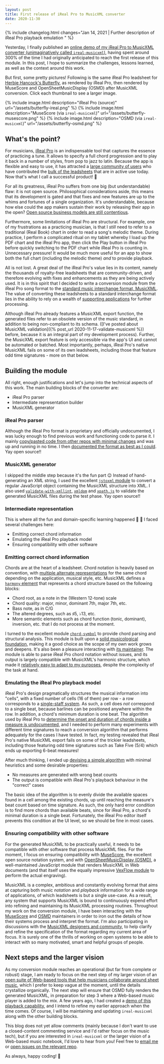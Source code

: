 ```yaml
---
layout: post
title: First release of iReal Pro to MusicXML converter
date: 2020-11-30
---
```

{% include changelog.html changes="Jan 14, 2021 | Further description of iReal Pro playback emulation " %}

Yesterday, I finally published an [online demo of my iReal Pro to MusicXML converter (unimaginatively called `ireal-musicxml`)](https://blog.karimratib.me/demos/musicxml/), having spent around 300% of the time I had originally anticipated to reach the first release of this module. In this post, I hope to summarize the challenges, lessons learned, as well as the context around this work.

<!--more-->

But first, some pretty pictures! Following is the same iReal Pro leadsheet for [Herbie Hancock's Butterfly](https://www.youtube.com/watch?v=knbmKDUYDXc), as rendered by iReal Pro, then rendered by MuseScore and OpenSheetMusicDisplay (OSMD) after MusicXML conversion. Click each thumbnail to see a larger image.

{% include image.html description="iReal Pro (source)" url="/assets/butterfly-ireal.png" %}
{% include image.html description="MuseScore (via <code>ireal-musicxml</code>)" url="/assets/butterfly-musescore.png" %}
{% include image.html description="OSMD (via <code>ireal-musicxml</code>)" url="/assets/butterfly-osmd.png" %}

## What's the point?

For musicians, [iReal Pro](https://irealpro.com/) is an indispensable tool that captures the essence of practicing a tune. It allows to specify a full chord progression and to play it back in a number of styles, from pop to jazz to latin. Because the app is flexible and easy to use, it has attracted a [large community of users](https://irealb.com/forums/) who have contributed the [bulk of the leadsheets](https://irealpro.com/main-playlists/) that are in active use today. Now that's what I call a successful product! :pig:

For all its greatness, iReal Pro suffers from one big (but understandable) flaw: it is not open source. Philosophical considerations aside, this means that its development is gated and that fixes and new features are up to the whims and fortunes of a single organization. It's understandable, because how else could the app makers sustain their work by releasing their app in the open? [Open source business models are still contentious](https://news.ycombinator.com/item?id=25161220).

Furthermore, some limitations of iReal Pro are structural. For example, one of my frustrations as a practicing musician, is that I _still_ need to refer to a traditional (Real Book) chart in order to read a song's melodic theme. During practice, I perform a complicated ritual on my tablet whereby I load up the PDF chart and the iReal Pro app, then click the Play button in iReal Pro before quickly switching to the PDF chart while iReal Pro is counting in. Unnecessary pressure! It would be much more useful for an app to show both the full chart (including the melodic theme) _and_ to provide playback.

All is not lost. A great deal of the iReal Pro's value lies in its content, namely the thousands of royalty-free leadsheets that are community-driven, and therefore evolving with fixes and enhancements as they are being actively used. It is in this spirit that I decided to write a conversion module from the iReal Pro song format to the [standard music interchange format, MusicXML](https://www.w3.org/2017/12/musicxml31/). The value of converting these leadsheets to a standard interchange format lies in the ability to rely on a wealth of [supporting applications](https://www.musicxml.com/software/) for further processing.

Although iReal Pro already features a MusicXML export function, the generated files refer to an obsolete version of the music standard, in addition to being non-compliant to its schema. ([I've posted about MusicXML validation]({% post_url 2020-11-17-validate-musicxml %}) before, because it is an integral part of my development process). Further, the MusicXML export feature is only accessible via the app's UI and cannot be automated or batched. Most importantly, perhaps, iReal Pro's native MusicXML fails on some of its own leadsheets, including those that feature odd time signatures - more on that below.

## Building the module

All right, enough justifications and let's jump into the technical aspects of this work. The main building blocks of the converter are:
- iReal Pro parser
- Intermediate representation builder
- MusicXML generator

### iReal Pro parser

Although the iReal Pro format is proprietary and officially undocumented, I was lucky enough to find previous work and functioning code to parse it. I mainly [copy/pasted code from other repos with minimal changes](https://github.com/infojunkie/ireal-musicxml/blob/main/src/parser.js) and was up and running in no time. I then [documented the format as best as I could](https://github.com/infojunkie/ireal-musicxml/blob/main/doc/ireal.md). Yay open source!!

### MusicXML generator

I skipped the middle step because it's the fun part :wink: Instead of hand-generating an XML string, I used the excellent [`jstoxml` module](https://www.npmjs.com/package/jstoxml) to convert a regular JavaScript object containing the MusicXML structure into XML. I also used [`validate-with-xmllint`](https://www.npmjs.com/package/validate-with-xmllint), [`xmldom`](https://www.npmjs.com/package/xmldom) and [`xpath.js`](https://www.npmjs.com/package/xpath.js) to validate the generated MusicXML files during the test phase. Yay open source!!

### Intermediate representation

This is where all the fun and domain-specific learning happened :musical_note: :tada: I faced several challenges here:
- Emitting correct chord information
- Emulating the iReal Pro playback model
- Ensuring compatibility with other software

### Emitting correct chord information

Chords are at the heart of a leadsheet. Chord notation is heavily based on convention, with [multiple alternate representations](https://en.wikipedia.org/wiki/Chord_letters) for the same chord depending on the application, musical style, etc. MusicXML defines a [`harmony` element](https://usermanuals.musicxml.com/MusicXML/Content/CT-MusicXML-harmony.htm) that represents a chord structure based on the following blocks:
- Chord root, as a note in the (Western 12-tone) scale
- Chord quality: major, minor, dominant 7th, major 7th, etc.
- Bass note, as in C/G
- The altered degrees, such as ♯5, ♭13, etc.
- More semantic elements such as chord function (tonic, dominant), inversion, etc. that I do not process at the moment.

I turned to the excellent module [`chord-symbol`](https://github.com/no-chris/chord-symbol) to provide chord parsing and structural analysis. This module is built upon a [solid musicological foundation](https://www.harrisonmusic.com/), making it a good choice as the scope of my own work grows and deepens. It's also been a pleasure interacting with [its maintainer](https://github.com/no-chris/). The module is able to parse iReal Pro chord notation without issues, and its output is largely compatible with MusicXML's harmonic structure, which made it [relatively easy to adapt to my purposes](https://github.com/infojunkie/ireal-musicxml/blob/v1.0.1/src/musicxml.js#L824-L914), despite the complexity of the task at hand.

### Emulating the iReal Pro playback model

iReal Pro's design pragmatically structures the musical information into "cells", with a fixed number of cells (16 of them) per row - a row corresponds to a [single-staff system](https://en.wikipedia.org/wiki/Staff_(music)). As such, a cell does _not_ correspond to a single beat, because barlines can be positioned anywhere within the row. In addition, a chord's minimum duration is one beat. The algorithm used by iReal Pro to [determine the onset and duration of chords inside a measure is undocumented](https://www.irealb.com/forums/showthread.php?25161-Using-empty-cells-to-control-chord-duration), and I needed to perform many experiments with different time signatures to reach a conversion algorithm that performs adequately for the cases I have tested. In fact, my testing revealed that iReal Pro's native MusicXML export fails on some of the trickier leadsheets, including those featuring odd time signatures such as Take Five (5/4) which ends up exporting 6-beat measures!

After much thinking, I ended up [devising a simple algorithm](https://github.com/infojunkie/ireal-musicxml/blob/c89bcfe7df34d3d3df535ef074e6a81399327304/src/musicxml.js#L757-L813) with minimal heuristics and some desirable properties:
- No measures are generated with wrong beat counts
- The output is compatible with iReal Pro's playback behaviour in the "correct" cases

The basic idea of the algorithm is to evenly divide the available spaces found in a cell among the existing chords, up until reaching the measure's beat count based on time signature. As such, the only hard error condition is to find more chords than available beats, since for iReal Pro, a chord's minimal duration is a single beat. Fortunately, the iReal Pro editor itself prevents this condition at the UI level, so we should be fine in most cases.

### Ensuring compatibility with other software

For the generated MusicXML to be practically useful, it needs to be compatible with other software that process MusicXML files. For the moment, I focus on ensuring compatibility with [MuseScore](https://musescore.org/), the excellent open source notation system, and with [OpenSheetMusicDisplay (OSMD)](https://opensheetmusicdisplay.github.io/), a well-maintained JavaScript module that renders MusicXML in Web documents (and that itself uses the equally impressive [VexFlow module](https://github.com/0xfe/vexflow) to perform the actual engraving).

MusicXML is a complex, ambitious and constantly evolving format that aims at capturing both music _notation_ and _playback_ information for a wide range of applications, of which leadsheets is but a single use-case. As a result, any system that supports MusicXML is bound to continuously expend effort into refining and maintaining its MusicXML processing routines. Throughout my work on the conversion module, I have been interacting with the [MuseScore](https://musescore.org/en/node/313008) and [OSMD](https://github.com/opensheetmusicdisplay/opensheetmusicdisplay/issues/919) maintainers in order to iron out the details of how their systems process and interpret the format. I'm also participating in discussions with the [MusicXML designers and community](https://github.com/w3c/musicxml/issues/349), to help clarify and refine the specification of the format regarding my current area of focus. It is surely one of the thrills of working on open systems to be able to interact with so many motivated, smart and helpful groups of people.

## Next steps and the larger vision

As my conversion module reaches an operational (but far from complete or robust) stage, I am ready to focus on the next step of my larger vision of an [open suite of Web-based tools that help musicians collaborate around sheet music](https://github.com/users/infojunkie/projects/2), which I prefer to keep vague at the moment, until the details crystallize organically. The next step will ensure that OSMD fully renders the generated MusicXML, in preparation for step 3 where a Web-based music player is added to the mix. A few years ago, I had created a [demo of this playback capability](https://blog.karimratib.me/demos/sheetplayer/), and I intend to refine my earlier approach when the time comes. Of course, I will be maintaining and updating `ireal-musicxml` along with the other building blocks.

This blog does not yet allow comments (mainly because I don't want to use a closed-content commenting service and I'd rather focus on the music tech), but if you are interested in `ireal-musicxml` or the larger vision of a Web-based music notebook, I'd love to hear from you! Feel free to [email me](mailto:karim.ratib@gmail.com) or [open issues on the relevant repo](https://github.com/infojunkie/ireal-musicxml/issues).

As always, happy coding! :saxophone:
